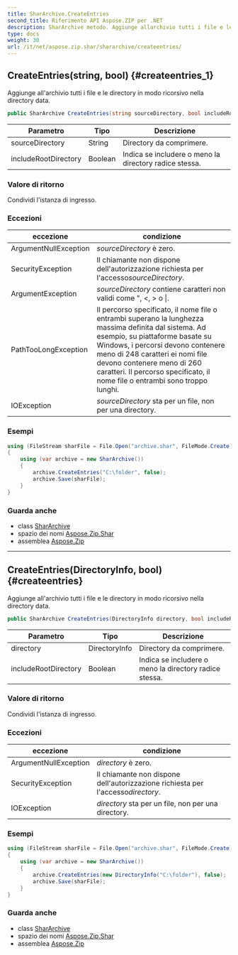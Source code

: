 ```yaml
---
title: SharArchive.CreateEntries
second_title: Riferimento API Aspose.ZIP per .NET
description: SharArchive metodo. Aggiunge allarchivio tutti i file e le directory in modo ricorsivo nella directory data.
type: docs
weight: 30
url: /it/net/aspose.zip.shar/shararchive/createentries/
---
```

## CreateEntries(string, bool) {#createentries_1}

Aggiunge all'archivio tutti i file e le directory in modo ricorsivo nella directory data.

```csharp
public SharArchive CreateEntries(string sourceDirectory, bool includeRootDirectory = true)
```

| Parametro | Tipo | Descrizione |
| --- | --- | --- |
| sourceDirectory | String | Directory da comprimere. |
| includeRootDirectory | Boolean | Indica se includere o meno la directory radice stessa. |

### Valore di ritorno

Condividi l'istanza di ingresso.

### Eccezioni

| eccezione | condizione |
| --- | --- |
| ArgumentNullException | *sourceDirectory* è zero. |
| SecurityException | Il chiamante non dispone dell'autorizzazione richiesta per l'accesso*sourceDirectory*. |
| ArgumentException | *sourceDirectory* contiene caratteri non validi come ", &lt;, &gt; o &#x7C;. |
| PathTooLongException | Il percorso specificato, il nome file o entrambi superano la lunghezza massima definita dal sistema. Ad esempio, su piattaforme basate su Windows, i percorsi devono contenere meno di 248 caratteri ei nomi file devono contenere meno di 260 caratteri. Il percorso specificato, il nome file o entrambi sono troppo lunghi. |
| IOException | *sourceDirectory* sta per un file, non per una directory. |

### Esempi

```csharp
using (FileStream sharFile = File.Open("archive.shar", FileMode.Create))
{
    using (var archive = new SharArchive())
    {
        archive.CreateEntries("C:\folder", false);
        archive.Save(sharFile);
    }
}
```

### Guarda anche

* class [SharArchive](../)
* spazio dei nomi [Aspose.Zip.Shar](../../shararchive/)
* assemblea [Aspose.Zip](../../../)

---

## CreateEntries(DirectoryInfo, bool) {#createentries}

Aggiunge all'archivio tutti i file e le directory in modo ricorsivo nella directory data.

```csharp
public SharArchive CreateEntries(DirectoryInfo directory, bool includeRootDirectory = true)
```

| Parametro | Tipo | Descrizione |
| --- | --- | --- |
| directory | DirectoryInfo | Directory da comprimere. |
| includeRootDirectory | Boolean | Indica se includere o meno la directory radice stessa. |

### Valore di ritorno

Condividi l'istanza di ingresso.

### Eccezioni

| eccezione | condizione |
| --- | --- |
| ArgumentNullException | *directory* è zero. |
| SecurityException | Il chiamante non dispone dell'autorizzazione richiesta per l'accesso*directory*. |
| IOException | *directory* sta per un file, non per una directory. |

### Esempi

```csharp
using (FileStream sharFile = File.Open("archive.shar", FileMode.Create))
{
    using (var archive = new SharArchive())
    {
        archive.CreateEntries(new DirectoryInfo("C:\folder"), false);
        archive.Save(sharFile);
    }
}
```

### Guarda anche

* class [SharArchive](../)
* spazio dei nomi [Aspose.Zip.Shar](../../shararchive/)
* assemblea [Aspose.Zip](../../../)



